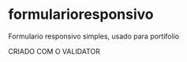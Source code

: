 # formularioresponsivo
Formulario responsivo simples, usado para portifolio


CRIADO COM O VALIDATOR
